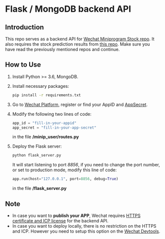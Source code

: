 # Flask / MongoDB backend API

## Introduction
This repo serves as a backend API for [Wechat Miniprogram Stock repo](https://github.com/kongfanhe/stock_weixin_miniprogram). It also requires the stock prediction results from [this repo](https://github.com/kongfanhe/stock_lstm_tensorflow). Make sure you have read the previously mentioned repos and continue.


## How to Use
1. Install Python >= 3.6, MongoDB.
2. Install necessary packages:
    ```bash
    pip install -r requirements.txt
    ```
3. Go to [Wechat Platform](https://mp.weixin.qq.com/), register or find your AppID and [AppSecret](https://developers.weixin.qq.com/doc/offiaccount/en/Getting_Started/Getting_Started_Guide.html).

4. Modify the following two lines of code:
    ```python
    app_id = "fill-in-your-appid"
    app_secret = "fill-in-your-app-secret"
    ```
    in the file **/minip_user/routes.py**

5. Deploy the Flask server:
    ```bash
    python flask_server.py
    ```
    It will start listening to port *8856*, if you need to change the port number, or set to production mode, modify this line of code:
    ```python
    app.run(host="127.0.0.1", port=8856, debug=True)
    ```
    in the file **/flask_server.py**

## Note
* In case you want to **publish your APP**, Wechat requires [HTTPS certificate and ICP license](https://developers.weixin.qq.com/miniprogram/en/dev/framework/ability/network.html) for the backend API.
* In case you want to deploy locally, there is no restriction on the HTTPS and ICP. However you need to setup this option on the [Wechat Devtools](https://developers.weixin.qq.com/miniprogram/en/dev/devtools/settings.html#Appearance-Settings).

